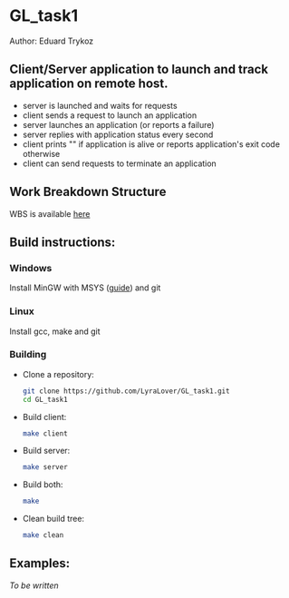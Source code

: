 # GL_task1
Author: Eduard Trykoz

## Client/Server application to launch and track application on remote host.
- server is launched and waits for requests
- client sends a request to launch an application
- server launches an application (or reports a failure)
- server replies with application status every second
- client prints "<Running>" if application is alive or reports application's exit code otherwise
- client can send requests to terminate an application

## Work Breakdown Structure
WBS is available [here](/wbs.md)

## Build instructions:
### Windows
Install MinGW with MSYS ([guide](http://mingw.org/wiki/Getting_Started)) and git

### Linux
Install gcc, make and git

### Building
- Clone a repository:
	```sh
	git clone https://github.com/LyraLover/GL_task1.git
	cd GL_task1
	```

- Build client:
	```sh
	make client
	```

- Build server:
	```sh
	make server
	```

- Build both:
	```sh
	make
	```

- Clean build tree:
	```sh
	make clean
	```

## Examples:
*To be written*
